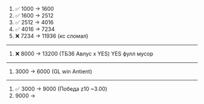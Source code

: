 1. ✅ 1000 -> 1600
2. ✅ 1600 -> 2512
3. ✅ 2512 -> 4016
4. ✅ 4016 -> 7234
5. ❌ 7234 -> 11936 (кс сломал)
---
1. ❌ 8000 ->  13200 (ТБ36 Авлус х YES) YES фулл мусор
---
1. 3000 ->  6000 (GL win Antient)
---
1. ✅ 3000 ->  9000 (Победа z10 ~3.00)
2. 9000 -> 
